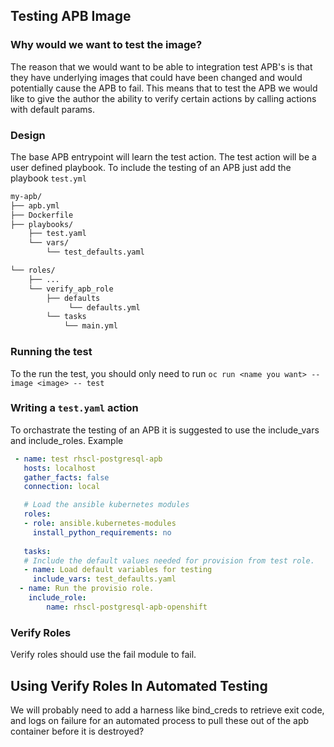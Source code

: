 ## Testing APB Image

### Why would we want to test the image?
The reason that we would want to be able to integration test APB's is that they have underlying images that could have been changed and would potentially cause the APB to fail. This means that to test the APB we would like to give the author the ability to verify certain actions by calling actions with default params.

### Design
The base APB entrypoint will learn the test action. The test action will be a user defined playbook. 
To include the testing of an APB just add the playbook ```test.yml```
```bash
my-apb/
├── apb.yml
├── Dockerfile
├── playbooks/
    ├── test.yaml  
    └── vars/
        └── test_defaults.yaml

└── roles/
    ├── ...
    └── verify_apb_role
        ├── defaults
             └── defaults.yml
        └── tasks  
            └── main.yml
```

### Running the test
To the run the test, you should only need to run ```oc run <name you want> --image <image> -- test```

### Writing a ```test.yaml``` action
To orchastrate the testing of an APB it is suggested to use the include_vars and include_roles.
Example
```yaml
 - name: test rhscl-postgresql-apb
   hosts: localhost
   gather_facts: false
   connection: local

   # Load the ansible kubernetes modules
   roles:
   - role: ansible.kubernetes-modules
     install_python_requirements: no
 
   tasks:
   # Include the default values needed for provision from test role.
   - name: Load default variables for testing
     include_vars: test_defaults.yaml
  - name: Run the provisio role.
    include_role:
        name: rhscl-postgresql-apb-openshift
```


### Verify Roles
Verify roles should use the fail module to fail.


## Using Verify Roles In Automated Testing
We will probably need to add a harness like bind_creds to retrieve exit code, and logs on failure for an automated process to pull these out of the apb container before it is destroyed?